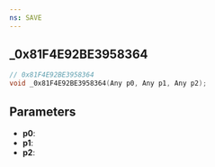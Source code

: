 ```yaml
---
ns: SAVE
---
```

## _0x81F4E92BE3958364

```c
// 0x81F4E92BE3958364
void _0x81F4E92BE3958364(Any p0, Any p1, Any p2);
```

## Parameters
* **p0**:
* **p1**:
* **p2**:
